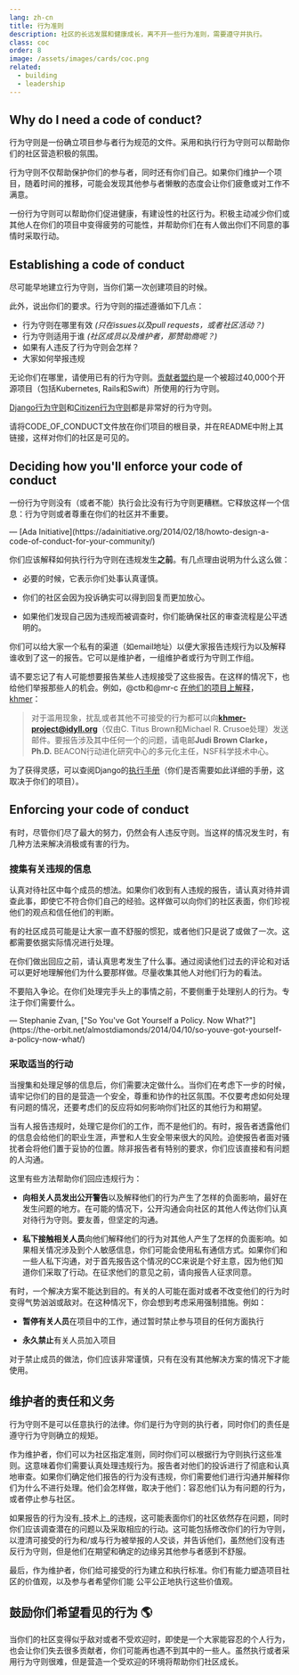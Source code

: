 ```yaml
---
lang: zh-cn
title: 行为准则
description: 社区的长远发展和健康成长，离不开一些行为准则，需要遵守并执行。
class: coc
order: 8
image: /assets/images/cards/coc.png
related:
  - building
  - leadership
---
```


## Why do I need a code of conduct?

行为守则是一份确立项目参与者行为规范的文件。采用和执行行为守则可以帮助你们的社区营造积极的氛围。

行为守则不仅帮助保护你们的参与者，同时还有你们自己。如果你们维护一个项目，随着时间的推移，可能会发现其他参与者懒散的态度会让你们疲惫或对工作不满意。

一份行为守则可以帮助你们促进健康，有建设性的社区行为。积极主动减少你们或其他人在你们的项目中变得疲劳的可能性，并帮助你们在有人做出你们不同意的事情时采取行动。

## Establishing a code of conduct

尽可能早地建立行为守则，当你们第一次创建项目的时候。

此外，说出你们的要求。行为守则的描述遵循如下几点：

* 行为守则在哪里有效 _(只在issues以及pull requests，或者社区活动？)_
* 行为守则适用于谁 _(社区成员以及维护者，那赞助商呢？)_
* 如果有人违反了行为守则会怎样？
* 大家如何举报违规

无论你们在哪里，请使用已有的行为守则。[贡献者盟约](https://www.contributor-covenant.org/)是一个被超过40,000个开源项目（包括Kubernetes, Rails和Swift）所使用的行为守则。

[Django行为守则](https://www.djangoproject.com/conduct/)和[Citizen行为守则](http://citizencodeofconduct.org/)都是非常好的行为守则。

请将CODE_OF_CONDUCT文件放在你们项目的根目录，并在README中附上其链接，这样对你们的社区是可见的。

## Deciding how you'll enforce your code of conduct

<aside markdown="1" class="pquote">
  一份行为守则没有（或者不能）执行会比没有行为守则更糟糕。它释放这样一个信息：行为守则或者尊重在你们的社区并不重要。
  <p markdown="1" class="pquote-credit">
— [Ada Initiative](https://adainitiative.org/2014/02/18/howto-design-a-code-of-conduct-for-your-community/)
  </p>
</aside>

你们应该解释如何执行行为守则在违规发生**之前**。有几点理由说明为什么这么做：

* 必要的时候，它表示你们处事认真谨慎。

* 你们的社区会因为投诉确实可以得到回复而更加放心。

* 如果他们发现自己因为违规而被调查时，你们能确保社区的审查流程是公平透明的。

你们可以给大家一个私有的渠道（如email地址）以便大家报告违规行为以及解释谁收到了这一的报告。它可以是维护者，一组维护者或行为守则工作组。

请不要忘记了有人可能想要报告某些人违规接受了这些报告。在这样的情况下，也给他们举报那些人的机会。例如，@ctb和@mr-c [在他们的项目上解释](https://github.com/dib-lab/khmer/blob/master/CODE_OF_CONDUCT.rst)， [khmer](https://github.com/dib-lab/khmer)：

> 对于滥用现象，扰乱或者其他不可接受的行为都可以向**khmer-project@idyll.org**（仅由C. Titus Brown和Michael R. Crusoe处理）发送邮件。要报告涉及其中任何一个的问题，请电邮**Judi Brown Clarke，Ph.D.** BEACON行动进化研究中心的多元化主任，NSF科学技术中心。

为了获得灵感，可以查阅Django的[执行手册](https://www.djangoproject.com/conduct/enforcement-manual/)（你们是否需要如此详细的手册，这取决于你们的项目）。

## Enforcing your code of conduct

有时，尽管你们尽了最大的努力，仍然会有人违反守则。当这样的情况发生时，有几种方法来解决消极或有害的行为。

### 搜集有关违规的信息

认真对待社区中每个成员的想法。如果你们收到有人违规的报告，请认真对待并调查此事，即使它不符合你们自己的经验。这样做可以向你们的社区表面，你们珍视他们的观点和信任他们的判断。

有的社区成员可能是让大家一直不舒服的惯犯，或者他们只是说了或做了一次。这都需要依据实际情况进行处理。

在你们做出回应之前，请认真思考发生了什么事。通过阅读他们过去的评论和对话可以更好地理解他们为什么要那样做。尽量收集其他人对他们行为的看法。

<aside markdown="1" class="pquote">
  不要陷入争论。在你们处理完手头上的事情之前，不要侧重于处理别人的行为。专注于你们需要什么。
  <p markdown="1" class="pquote-credit">
— Stephanie Zvan, ["So You've Got Yourself a Policy. Now What?"](https://the-orbit.net/almostdiamonds/2014/04/10/so-youve-got-yourself-a-policy-now-what/)
  </p>
</aside>

### 采取适当的行动

当搜集和处理足够的信息后，你们需要决定做什么。当你们在考虑下一步的时候，请牢记你们的目的是营造一个安全，尊重和协作的社区氛围。不仅要考虑如何处理有问题的情况，还要考虑们的反应将如何影响你们社区的其他行为和期望。

当有人报告违规时，处理它是你们的工作，而不是他们的。有时，报告者透露他们的信息会给他们的职业生涯，声誉和人生安全带来很大的风险。迫使报告者面对骚扰者会将他们置于妥协的位置。除非报告者有特别的要求，你们应该直接和有问题的人沟通。

这里有些方法帮助你们回应违规行为：

* **向相关人员发出公开警告**以及解释他们的行为产生了怎样的负面影响，最好在发生问题的地方。在可能的情况下，公开沟通会向社区的其他人传达你们认真对待行为守则。要友善，但坚定的沟通。

* **私下接触相关人员**向他们解释他们的行为对其他人产生了怎样的负面影响。如果相关情况涉及到个人敏感信息，你们可能会使用私有通信方式。如果你们和一些人私下沟通，对于首先报告这个情况的CC来说是个好主意，因为他们知道你们采取了行动。在征求他们的意见之前，请向报告人征求同意。

有时，一个解决方案不能达到目的。有关的人可能在面对或者不改变他们的行为时变得气势汹汹或敌对。在这种情况下，你会想到考虑采用强制措施。例如：

* **暂停有关人员**在项目中的工作，通过暂时禁止参与项目的任何方面执行

* **永久禁止**有关人员加入项目

对于禁止成员的做法，你们应该非常谨慎，只有在没有其他解决方案的情况下才能使用。

## 维护者的责任和义务

行为守则不是可以任意执行的法律。你们是行为守则的执行者，同时你们的责任是遵守行为守则确立的规矩。

作为维护者，你们可以为社区指定准则，同时你们可以根据行为守则执行这些准则。这意味着你们需要认真处理违规行为。报告者对他们的投诉进行了彻底和认真地审查。如果你们确定他们报告的行为没有违规，你们需要他们进行沟通并解释你们为什么不进行处理。他们会怎样做，取决于他们：容忍他们认为有问题的行为，或者停止参与社区。

如果报告的行为没有_技术上_的违规，这可能表面你们的社区依然存在问题，同时你们应该调查潜在的问题以及采取相应的行动。这可能包括修改你们的行为守则，以澄清可接受的行为和/或与行为被举报的人交谈，并告诉他们，虽然他们没有违反行为守则，但是他们在期望和确定的边缘另其他参与者感到不舒服。

最后，作为维护者，你们给可接受的行为建立和执行标准。你们有能力塑造项目社区的价值观，以及参与者希望你们能 公平公正地执行这些价值观。

## 鼓励你们希望看见的行为 🌎

当你们的社区变得似乎敌对或者不受欢迎时，即使是一个大家能容忍的个人行为，也会让你们失去很多贡献者，你们可能再也遇不到其中的一些人。虽然执行或者采用行为守则很难，但是营造一个受欢迎的环境将帮助你们社区成长。
